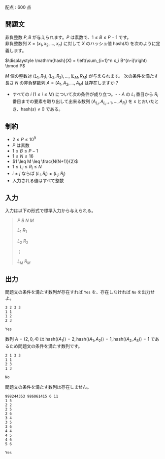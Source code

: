 配点 : $600$ 点

## 問題文

非負整数 $P, B$ が与えられます。$P$ は素数で、$1 \leq B \leq P-1$ です。<br>
非負整数列 $X=(x_1,x_2,\dots,x_n)$ に対して $X$ のハッシュ値 $\mathrm{hash}(X)$ を次のように定義します。

$\displaystyle \mathrm{hash}(X) = \left(\sum_{i=1}^n x_i B^{n-i}\right) \bmod P$

$M$ 個の整数対 $(L_1, R_1), (L_2, R_2), \dots, (L_M, R_M)$ が与えられます。
次の条件を満たす長さ $N$ の非負整数列 $A=(A_1, A_2, \dots, A_N)$ は存在しますか？

- すべての $i$ $(1 \leq i \leq M)$ について次の条件が成り立つ。-   - $A$ の $L_i$ 番目から $R_i$ 番目までの要素を取り出して出来る数列 $(A_{L_i}, A_{L_i + 1}, \dots, A_{R_i})$ を $s$ とおいたとき、$\mathrm{hash}(s) \neq 0$ である。

## 制約

- $2 \leq P \leq 10^9$
- $P$ は素数
- $1 \leq B \leq P - 1$
- $1 \leq N \leq 16$
- $1 \leq M \leq \frac{N(N+1)}{2}$
- $1 \leq L_i \leq R_i \leq N$
- $i \neq j$ ならば $(L_i, R_i) \neq (L_j, R_j)$
- 入力される値はすべて整数

## 入力

入力は以下の形式で標準入力から与えられる。

> $P$ $B$ $N$ $M$
> 
> $L_1$ $R_1$
> 
> $L_2$ $R_2$
> 
> $\vdots$
> 
> $L_M$ $R_M$

## 出力

問題文の条件を満たす数列が存在すれば `Yes` を、存在しなければ `No` を出力せよ。

```input1
3 2 3 3
1 1
1 2
2 3
```

```output1
Yes
```

数列 $A = (2, 0, 4)$ は $\mathrm{hash}((A_1)) = 2, \mathrm{hash}((A_1, A_2)) = 1, \mathrm{hash}((A_2, A_3)) = 1$ であるため問題文の条件を満たす数列です。

```input2
2 1 3 3
1 1
2 3
1 3
```

```output2
No
```

問題文の条件を満たす数列は存在しません。

```input3
998244353 986061415 6 11
1 5
2 2
2 5
2 6
3 4
3 5
3 6
4 4
4 5
4 6
5 6
```

```output3
Yes
```